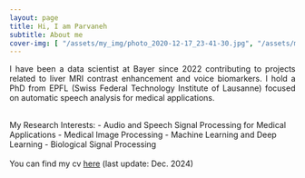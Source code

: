 ```yaml
---
layout: page
title: Hi, I am Parvaneh
subtitle: About me
cover-img: [ "/assets/my_img/photo_2020-12-17_23-41-30.jpg", "/assets/my_img/photo_2020-12-16_18-48-47.jpg", "/assets/my_img/photo_2020-12-17_23-45-22.jpg", "/assets/my_img/photo_2020-12-16_18-47-05.jpg"]
---
```


<p align="justify">
I have been a data scientist at Bayer since 2022 contributing to projects related to liver MRI contrast enhancement and voice biomarkers. I hold a PhD from EPFL (Swiss Federal Technology Institute of Lausanne) focused on automatic speech analysis for medical applications.
</p>


<br />
My Research Interests:
- Audio and Speech Signal Processing for Medical Applications
- Medical Image Processing
- Machine Learning and Deep Learning
- Biological Signal Processing

<br />
<br />
You can find my cv <a href="https://github.com/PJanbakhshi/Pjanbakhshi.github.io/blob/master/docs/Parvaneh_2025_cv.pdf?raw=1">here</a> (last update: Dec. 2024) 
